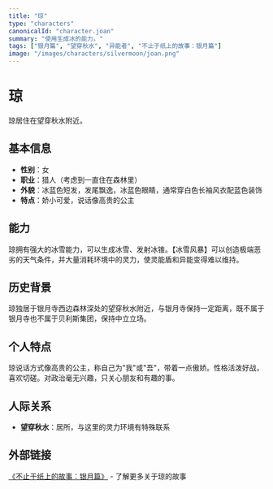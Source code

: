 ```yaml
---
title: "琼"
type: "characters"
canonicalId: "character.joan"
summary: "使用生成冰的能力。"
tags: ["银月篇", "望穿秋水", "异能者", "不止于纸上的故事：银月篇"]
image: "/images/characters/silvermoon/joan.png"
---
```


# 琼

琼居住在望穿秋水附近。

## 基本信息

- **性别**：女
- **职业**：猎人（考虑到一直住在森林里）
- **外貌**：冰蓝色短发，发尾飘逸，冰蓝色眼睛，通常穿白色长袖风衣配蓝色装饰
- **特点**：娇小可爱，说话像高贵的公主

## 能力

琼拥有强大的冰雪能力，可以生成冰雪、发射冰锥。【冰雪风暴】可以创造极端恶劣的天气条件，并大量消耗环境中的灵力，使灵能盾和异能变得难以维持。

## 历史背景

琼独居于银月寺西边森林深处的望穿秋水附近，与银月寺保持一定距离，既不属于银月寺也不属于贝利斯集团，保持中立立场。

## 个人特点

琼说话方式像高贵的公主，称自己为"我"或"吾"，带着一点傲娇。性格活泼好战，喜欢切磋。对政治毫无兴趣，只关心朋友和有趣的事。

## 人际关系

- **望穿秋水**：居所，与这里的灵力环境有特殊联系

## 外部链接

[《不止于纸上的故事：银月篇》](https://tobenot.itch.io/beyond-books) - 了解更多关于琼的故事
